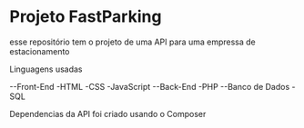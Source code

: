# Projeto FastParking

esse repositório tem o projeto de uma API para uma empressa de estacionamento 

Linguagens usadas

--Front-End
  -HTML
  -CSS
  -JavaScript
--Back-End
  -PHP
--Banco de Dados
  -SQL

Dependencias da API foi criado usando o Composer
